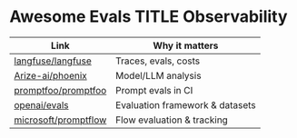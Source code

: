 # Awesome Evals TITLE Observability

| Link | Why it matters |
|---|---|
| [langfuse/langfuse](https://github.com/langfuse/langfuse) | Traces, evals, costs |
| [Arize-ai/phoenix](https://github.com/Arize-ai/phoenix) | Model/LLM analysis |
| [promptfoo/promptfoo](https://github.com/promptfoo/promptfoo) | Prompt evals in CI |
| [openai/evals](https://github.com/openai/evals) | Evaluation framework & datasets |
| [microsoft/promptflow](https://github.com/microsoft/promptflow) | Flow evaluation & tracking |
